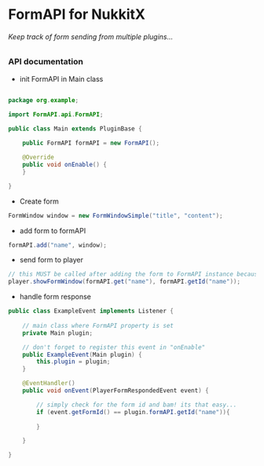 # FormAPI for NukkitX

###### Keep track of form sending from multiple plugins...

### API documentation

 + init FormAPI in Main class
```java

package org.example;

import FormAPI.api.FormAPI;

public class Main extends PluginBase {
    
    public FormAPI formAPI = new FormAPI();

    @Override
    public void onEnable() {
    }  

}
```

 + Create form
```java
FormWindow window = new FormWindowSimple("title", "content");
```

 + add form to formAPI
```java
formAPI.add("name", window);
```

 + send form to player
 ```java
// this MUST be called after adding the form to FormAPI instance because "formAPI.add(...)" creates the id that we need to use here
player.showFormWindow(formAPI.get("name"), formAPI.getId("name"));
```

+ handle form response
```java
public class ExampleEvent implements Listener {
    
    // main class where FormAPI property is set
    private Main plugin;    

    // don't forget to register this event in "onEnable"
    public ExampleEvent(Main plugin) {
        this.plugin = plugin;
    }   

    @EventHandler()
    public void onEvent(PlayerFormRespondedEvent event) {

        // simply check for the form id and bam! its that easy...
        if (event.getFormId() == plugin.formAPI.getId("name")){
            
        }

    }

}
```
